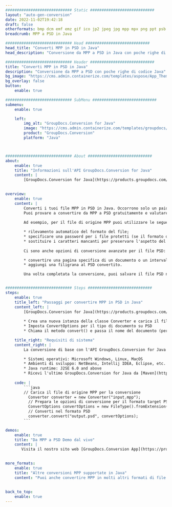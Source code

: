 ```yaml
---
############################# Static ############################
layout: "auto-gen-conversion"
date: 2022-11-02T19:42:18
draft: false
otherformats: bmp dcm emf emz gif ico jp2 jpeg jpg mpp mpx png ppt psb psd svg svgz tga tif tiff webp wmf wmz xer
breadcrumb: MPP a PSD in Java

############################# Head ############################
head_title: "Converti MPP in PSD in Java"
head_description: "Conversione da MPP a PSD in Java con poche righe di codice. Converti oltre 160 formati di file utilizzando l'API di conversione dei documenti GroupDocs per Java"

############################# Header ############################
title: "Converti MPP in PSD in Java"
description: "Conversione da MPP a PSD con poche righe di codice Java"
bg_image: "https://cms.admin.containerize.com/templates/aspose/App_Themes/V3/images/bg/header1.png"
bg_overlay: false
button:
    enable: true

############################# SubMenu ############################
submenu:
    enable: true

    left:
        img_alt: "GroupDocs.Conversion for Java"
        image: "https://cms.admin.containerize.com/templates/groupdocs/images/product-logos/90x90-noborder/groupdocs-conversion-java.png"
        product: "GroupDocs.Conversion"
        platform: "Java"



############################# About ############################
about:
    enable: true
    title: "Informazioni sull'API GroupDocs.Conversion for Java"
    content: |
        [GroupDocs.Conversion for Java](https://products.groupdocs.com/conversion/java/) è un'API di conversione di formati di file avanzata per la conversione tra formati di immagini e documenti popolari come Microsoft Office, OpenDocument, PDF, HTML, e-mail, CAD. e molto altro ancora con poche righe di codice. L'API nativa rileva automaticamente i formati dei documenti originali e offre molte opzioni per personalizzare i documenti convertiti. Insieme alla funzione di estrazione delle informazioni da un documento, supporta anche la memorizzazione nella cache dei risultati della conversione sul disco locale per impostazione predefinita. Tuttavia, qualsiasi tipo di archiviazione della cache può essere supportato implementando le interfacce appropriate: Amazon S3, Dropbox, Google Drive, Windows Azure, Reddis o qualsiasi altro.
    

overview:
    enable: true
    content: |
        Converti i tuoi file MPP in PSD in Java. Occorrono solo un paio di righe di codice Java su qualsiasi piattaforma di tua scelta, come Windows, Linux, macOS.
        Puoi provare a convertire da MPP a PSD gratuitamente e valutare la qualità dei risultati della conversione. Insieme a semplici script di conversione file, puoi provare opzioni più sofisticate per caricare il file sorgente MPP e memorizzare l'output PSD. 
        
        Ad esempio, per il file di origine MPP puoi utilizzare le seguenti opzioni di caricamento:

        * rilevamento automatico del formato del file;
        * specificare una password per i file protetti (se il formato del file lo supporta);
        * sostituire i caratteri mancanti per preservare l'aspetto del documento.
        
        Ci sono anche opzioni di conversione avanzate per il file PSD:

        * convertire una pagina specifica di un documento o un intervallo di pagine;
        * aggiungi una filigrana al PSD convertito.

        Una volta completata la conversione, puoi salvare il file PSD nel tuo percorso file locale o in qualsiasi archivio di terze parti come FTP, Amazon S3, Google Drive, Dropbox ecc. Nota: per convertire MPP a PSD, non è necessario installare alcun software aggiuntivo, come MS Office, Open Office, Adobe Acrobat Reader ecc.


############################# Steps ############################
steps:
    enable: true
    title_left: "Passaggi per convertire MPP in PSD in Java"
    content_left: |
        [GroupDocs.Conversion for Java](https://products.groupdocs.com/conversion/java/) consente agli sviluppatori di convertire facilmente il file MPP in PSD con poche righe di codice.
        
        * Crea una nuova istanza della classe Converter e carica il file MPP con il percorso completo
        * Imposta ConvertOptions per il tipo di documento su PSD
        * Chiama il metodo convert() e passa il nome del documento (percorso completo) e il formato (PSD) come parametro

    title_right: "Requisiti di sistema"
    content_right: |
        La conversione di base con l'API GroupDocs.Conversion for Java può essere eseguita con poche righe di codice. Le nostre API sono supportate su tutte le principali piattaforme e sistemi operativi. Prima di eseguire il codice seguente, assicurati di avere i seguenti prerequisiti installati sul tuo sistema.

        * Sistemi operativi: Microsoft Windows, Linux, MacOS
        * Ambienti di sviluppo: NetBeans, Intellij IDEA, Eclipse, etc.
        * Java runtime: J2SE 6.0 and above
        * Ricevi l'ultimo GroupDocs.Conversion for Java da [Maven](https://repository.groupdocs.com/webapp/#/artifacts/browse/tree/General/repo/com/groupdocs/groupdocs-conversion)
         
    code: |
        ```java    
        // Carica il file di origine MPP per la conversione
          Converter converter = new Converter("input.mpp");
          // Prepara le opzioni di conversione per il formato target PSD
          ConvertOptions convertOptions = new FileType().fromExtension("psd").getConvertOptions();
          // Converti nel formato PSD
          converter.convert("output.psd", convertOptions);
        ```

demos:
    enable: true
    title: "Da MPP a PSD Demo dal vivo"
    content: |
       Visita il nostro sito web [GroupDocs.Conversion App](https://products.groupdocs.app/conversion/family) e prova subito la conversione da MPP a PSD. La demo gratuita ha i seguenti vantaggi
          

more_formats:
    enable: true
    title: "Altre conversioni MPP supportate in Java"
    content: "Puoi anche convertire MPP in molti altri formati di file. Si prega di consultare l'elenco di seguito."
       
       
back_to_top:
    enable: true
---
```

